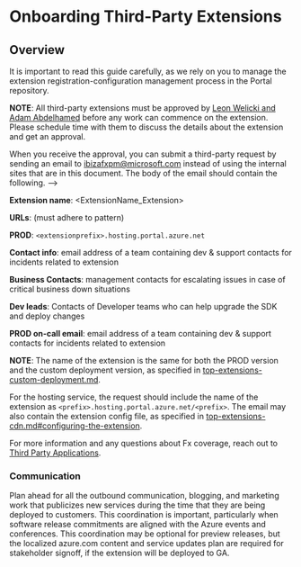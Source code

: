 # Onboarding Third-Party Extensions

## Overview

It is important to read this guide carefully, as we rely on you to manage the extension registration-configuration management process in the Portal repository. 

**NOTE**: All third-party extensions must be approved by <a href="mailto:ibiza-onboarding@microsoft.com?subject=Third%20Party Applications%20(External%20partners)">Leon Welicki and Adam Abdelhamed</a> before any work can commence on the extension. Please schedule time with them to discuss the details about the extension and get an approval. 

When you receive the approval, you can submit a third-party request by sending an email to <a href="mailto:ibizafxpm@microsoft.com?subject=New Third%20Party%20Extension%20Onboarding%20Request&body=Extension%20name:%20%20&lt;ExtensionName_Extension&gt;%20%20&lt;br&gt;%20&lt;br&gt;URLs:%20%20(must%20adhere%20to%20pattern)%20&lt;br&gt;%20&lt;br&gt;PROD:%20%20%20&lt;extensionprefix&gt;.hosting.portal.azure.net%20&lt;br&gt;%20&lt;br&gt;Contact%20info:%20%20&lt;email%20address%20of%20a%20team%20containing%20dev%20and%20support%20contacts%20for%20incidents%20related%20to%20extension>%20&lt;br&gt;%20&lt;br&gt;Business%20Contacts:%20&lt;management%20contacts%20for%20escalating%20issues%20in%20case%20of%20critical%20business%20down%20situations&gt;%20&lt;br&gt;%20&lt;br&gt;Dev%20leads:%20%20&lt;Contacts%20of%20Developer%20teams%20who%20can%20help%20upgrade%20the%20SDK%20and%20deploy%20changes&gt;%20&lt;br&gt;%20&lt;br&gt;PROD%20on-call%20email:%20%20&lt;email%20address%20of%20a%20team%20containing%20dev%20and%20support%20contacts%20for%20incidents%20related%20to%20extension&gt;%20&lt;br&gt;%20&lt;br&gt;">ibizafxpm@microsoft.com</a> instead of using the internal sites that are in this document. The body of the email should contain the following.
-->

**Extension name**: <ExtensionName_Extension> 

**URLs**: (must adhere to pattern)

**PROD**: `<extensionprefix>.hosting.portal.azure.net`

**Contact info**: email address of a team containing dev & support contacts for incidents related to extension

**Business Contacts**: management contacts for escalating issues in case of critical business down situations

**Dev leads**: Contacts of Developer teams who can help upgrade the SDK and deploy changes

**PROD on-call email**: email address of a team containing dev & support contacts for incidents related to extension

**NOTE**: The name of the extension is the same for both the PROD version and the custom deployment version, as specified in [top-extensions-custom-deployment.md](top-extensions-custom-deployment.md). 

For the hosting service, the request should include the name of the extension as `<prefix>.hosting.portal.azure.net/<prefix>`. The email may also contain the extension config file, as specified in [top-extensions-cdn.md#configuring-the-extension](top-extensions-cdn.md#configuring-the-extension).

For more information and any questions about Fx coverage, reach out to 
<a href="mailto:ibiza-onboarding@microsoft.com?subject=Third%20Party Applications%20(External%20partners)">Third Party Applications</a>.

### Communication

Plan ahead for all the outbound communication, blogging, and marketing work that publicizes new services during the time that they are being deployed to customers. This coordination is important, particularly when software release commitments are aligned with the Azure events and conferences. This coordination may be optional for preview releases, but the localized azure.com content and service updates plan are required for stakeholder signoff, if the extension will be deployed to GA.
